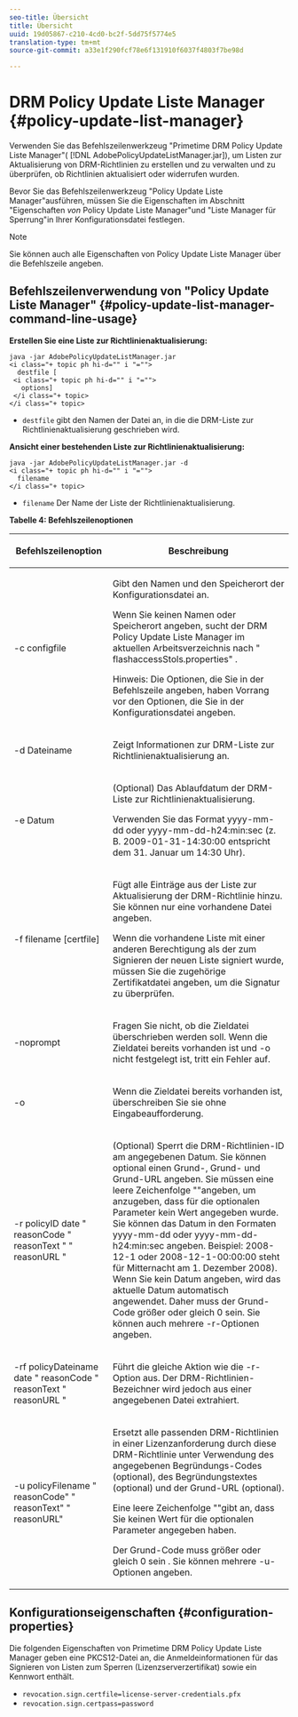 ```yaml
---
seo-title: Übersicht
title: Übersicht
uuid: 19d05867-c210-4cd0-bc2f-5dd75f5774e5
translation-type: tm+mt
source-git-commit: a33e1f290fcf78e6f131910f6037f4803f7be98d

---
```



# DRM Policy Update Liste Manager {#policy-update-list-manager}

Verwenden Sie das Befehlszeilenwerkzeug &quot;Primetime DRM Policy Update Liste Manager&quot;( [!DNL AdobePolicyUpdateListManager.jar]), um Listen zur Aktualisierung von DRM-Richtlinien zu erstellen und zu verwalten und zu überprüfen, ob Richtlinien aktualisiert oder widerrufen wurden.

Bevor Sie das Befehlszeilenwerkzeug &quot;Policy Update Liste Manager&quot;ausführen, müssen Sie die Eigenschaften im Abschnitt &quot;Eigenschaften *von* Policy Update Liste Manager&quot;und &quot;Liste Manager für Sperrung&quot;in Ihrer Konfigurationsdatei festlegen.

>[!NOTE]
>
>Sie können auch alle Eigenschaften von Policy Update Liste Manager über die Befehlszeile angeben.

## Befehlszeilenverwendung von &quot;Policy Update Liste Manager&quot; {#policy-update-list-manager-command-line-usage}

**Erstellen Sie eine Liste zur Richtlinienaktualisierung:**

```
java -jar AdobePolicyUpdateListManager.jar  
<i class="+ topic ph hi-d="" i "="">
  destfile [ 
 <i class="+ topic ph hi-d="" i "="">
   options]  
 </i class="+ topic> 
</i class="+ topic>
```

* `destfile` gibt den Namen der Datei an, in die die DRM-Liste zur Richtlinienaktualisierung geschrieben wird.

**Ansicht einer bestehenden Liste zur Richtlinienaktualisierung:**

```
java -jar AdobePolicyUpdateListManager.jar -d  
<i class="+ topic ph hi-d="" i "="">
  filename 
</i class="+ topic>
```

* `filename` Der Name der Liste der Richtlinienaktualisierung.

**Tabelle 4: Befehlszeilenoptionen**

<table frame="all" colsep="1" rowsep="1" class="+ topic/table adobe-d/table " id="table_ghb_jqy_n4">  
 <thead class="- topic/thead "> 
  <tr rowsep="1" class="- topic/row "> 
   <th colname="1" class="- topic/entry entry"> <p class="- topic/p ">Befehlszeilenoption </p> </th> 
   <th colname="2" class="- topic/entry entry"> <p class="- topic/p ">Beschreibung </p> </th> 
  </tr> 
 </thead>
 <tbody class="- topic/tbody "> 
  <tr rowsep="1" class="- topic/row "> 
   <td colname="1" class="- topic/entry "> <span class="+ topic/ph pr-d/codeph codeph"> -c configfile </span> </td> 
   <td colname="2" class="- topic/entry "> <p class="- topic/p ">Gibt den Namen und den Speicherort der Konfigurationsdatei an. </p> <p class="- topic/p ">Wenn Sie keinen Namen oder Speicherort angeben, sucht der DRM Policy Update Liste Manager im aktuellen Arbeitsverzeichnis nach " <span class="filepath"> flashaccessStols.properties" </span> . </p> <p>Hinweis:  Die Optionen, die Sie in der Befehlszeile angeben, haben Vorrang vor den Optionen, die Sie in der Konfigurationsdatei angeben. </p> </td> 
  </tr> 
  <tr rowsep="1" class="- topic/row "> 
   <td colname="1" class="- topic/entry "> <p class="- topic/p "> <span class="+ topic/ph pr-d/codeph codeph"> -d Dateiname </span> </p> </td> 
   <td colname="2" class="- topic/entry "> <p class="- topic/p ">Zeigt Informationen zur DRM-Liste zur Richtlinienaktualisierung an. </p> </td> 
  </tr> 
  <tr rowsep="1" class="- topic/row "> 
   <td colname="1" class="- topic/entry "> <span class="+ topic/ph pr-d/codeph codeph"> -e Datum </span> </td> 
   <td colname="2" class="- topic/entry "> <p>(Optional) Das Ablaufdatum der DRM-Liste zur Richtlinienaktualisierung. </p> <p>Verwenden Sie das Format <span class="+ topic/ph pr-d/codeph codeph"> yyyy-mm-dd </span> oder <span class="+ topic/ph pr-d/codeph codeph"> yyyy-mm-dd-h24:min:sec </span> (z. B. 2009-01-31-14:30:00 entspricht dem 31. Januar um 14:30 Uhr). </p> </td> 
  </tr> 
  <tr rowsep="1" class="- topic/row "> 
   <td colname="1" class="- topic/entry "> <span class="+ topic/ph pr-d/codeph codeph"> -f filename [certfile] </span> </td> 
   <td colname="2" class="- topic/entry "> <p class="- topic/p ">Fügt alle Einträge aus der Liste zur Aktualisierung der DRM-Richtlinie hinzu. Sie können nur eine vorhandene Datei angeben. </p> <p class="- topic/p ">Wenn die vorhandene Liste mit einer anderen Berechtigung als der zum Signieren der neuen Liste signiert wurde, müssen Sie die zugehörige Zertifikatdatei angeben, um die Signatur zu überprüfen. </p> </td> 
  </tr> 
  <tr rowsep="1" class="- topic/row "> 
   <td colname="1" class="- topic/entry "> <span class="+ topic/ph pr-d/codeph codeph"> -noprompt </span> </td> 
   <td colname="2" class="- topic/entry "> <p class="- topic/p ">Fragen Sie nicht, ob die Zieldatei überschrieben werden soll. Wenn die Zieldatei bereits vorhanden ist und <span class="codeph"> -o nicht festgelegt </span> ist, tritt ein Fehler auf. </p> </td> 
  </tr> 
  <tr rowsep="1" class="- topic/row "> 
   <td colname="1" class="- topic/entry "> <span class="codeph"> -o </span> </td> 
   <td colname="2" class="- topic/entry "> <p class="- topic/p ">Wenn die Zieldatei bereits vorhanden ist, überschreiben Sie sie ohne Eingabeaufforderung. </p> </td> 
  </tr> 
  <tr rowsep="1" class="- topic/row "> 
   <td colname="1" class="- topic/entry "> <span class="+ topic/ph pr-d/codeph codeph"> -r policyID </span> date <span class="+ topic/ph pr-d/codeph codeph"> " </span> reasonCode <span class="+ topic/ph pr-d/codeph codeph"> " </span>reasonText <span class="+ topic/ph pr-d/codeph codeph"> " " </span>reasonURL <span class="+ topic/ph pr-d/codeph codeph"> </span>" </td> 
   <td colname="2" class="- topic/entry "> <p class="- topic/p ">(Optional) Sperrt die DRM-Richtlinien-ID am angegebenen Datum. Sie können optional einen Grund-, Grund- und Grund-URL angeben. Sie müssen eine leere Zeichenfolge ""angeben, um anzugeben, dass für die optionalen Parameter kein Wert angegeben wurde. Sie können das Datum in den Formaten <span class="+ topic/ph pr-d/codeph codeph"> yyyy-mm-dd </span> oder <span class="+ topic/ph pr-d/codeph codeph"> yyyy-mm-dd-h24:min:sec </span> angeben. Beispiel: 2008-12-1 oder 2008-12-1-00:00:00 steht für Mitternacht am 1. Dezember 2008). Wenn Sie kein Datum angeben, wird das aktuelle Datum automatisch angewendet. Daher muss der Grund-Code größer oder gleich 0 sein. Sie können auch mehrere -r-Optionen angeben. </p> </td> 
  </tr> 
  <tr rowsep="1" class="- topic/row "> 
   <td colname="1" class="- topic/entry "> <p class="- topic/p ">-rf <span class="+ topic/ph pr-d/codeph codeph"> policyDateiname </span> date <span class="+ topic/ph pr-d/codeph codeph"> " </span> reasonCode <span class="+ topic/ph pr-d/codeph codeph"> " </span>reasonText <span class="+ topic/ph pr-d/codeph codeph"> " </span>reasonURL <span class="+ topic/ph pr-d/codeph codeph"> </span>" </p> </td> 
   <td colname="2" class="- topic/entry "> <p class="- topic/p ">Führt die gleiche Aktion wie die <span class="codeph"> -r- </span> Option aus. Der DRM-Richtlinien-Bezeichner wird jedoch aus einer angegebenen Datei extrahiert. </p> </td> 
  </tr> 
  <tr rowsep="0" class="- topic/row "> 
   <td colname="1" class="- topic/entry "> <span class="codeph"> -u policyFilename " reasonCode" " reasonText" " reasonURL" </span> </td> 
   <td colname="2" class="- topic/entry "> <p>Ersetzt alle passenden DRM-Richtlinien in einer Lizenzanforderung durch diese DRM-Richtlinie unter Verwendung des angegebenen Begründungs-Codes (optional), des Begründungstextes (optional) und der Grund-URL (optional). </p> <p>Eine leere Zeichenfolge ""gibt an, dass Sie keinen Wert für die optionalen Parameter angegeben haben. </p> <p>Der Grund-Code muss größer oder gleich <span class="codeph"> 0 sein </span>. Sie können mehrere <span class="codeph"> -u- </span> Optionen angeben. </p> </td> 
  </tr> 
 </tbody> 
</table>

## Konfigurationseigenschaften {#configuration-properties}

Die folgenden Eigenschaften von Primetime DRM Policy Update Liste Manager geben eine PKCS12-Datei an, die Anmeldeinformationen für das Signieren von Listen zum Sperren (Lizenzserverzertifikat) sowie ein Kennwort enthält.

* `revocation.sign.certfile=license-server-credentials.pfx`
* `revocation.sign.certpass=password`